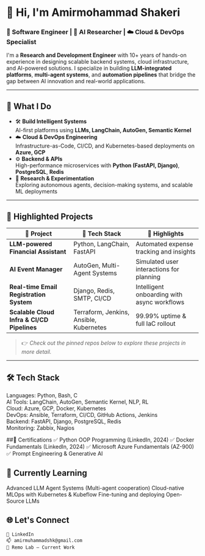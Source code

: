 # 👋 Hi, I'm Amirmohammad Shakeri

### 🚀 Software Engineer | 🧠 AI Researcher | ☁️ Cloud & DevOps Specialist

I'm a **Research and Development Engineer** with 10+ years of hands-on experience in designing scalable backend systems, cloud infrastructure, and AI-powered solutions. I specialize in building **LLM-integrated platforms**, **multi-agent systems**, and **automation pipelines** that bridge the gap between AI innovation and real-world applications.

---

## 💼 What I Do

- 🛠 **Build Intelligent Systems**  
  AI-first platforms using **LLMs, LangChain, AutoGen, Semantic Kernel**  
- ☁️ **Cloud & DevOps Engineering**  
  Infrastructure-as-Code, CI/CD, and Kubernetes-based deployments on **Azure, GCP**
- ⚙️ **Backend & APIs**  
  High-performance microservices with **Python (FastAPI, Django)**, **PostgreSQL**, **Redis**
- 🔬 **Research & Experimentation**  
  Exploring autonomous agents, decision-making systems, and scalable ML deployments

---

## 📌 Highlighted Projects

| 🚧 Project | 🔧 Tech Stack | 🌟 Highlights |
|-----------|----------------|---------------|
| **LLM-powered Financial Assistant** | Python, LangChain, FastAPI | Automated expense tracking and insights |
| **AI Event Manager** | AutoGen, Multi-Agent Systems | Simulated user interactions for planning |
| **Real-time Email Registration System** | Django, Redis, SMTP, CI/CD | Intelligent onboarding with async workflows |
| **Scalable Cloud Infra & CI/CD Pipelines** | Terraform, Jenkins, Ansible, Kubernetes | 99.99% uptime & full IaC rollout |

> 👉 *Check out the pinned repos below to explore these projects in more detail.*

---

## 🛠 Tech Stack
Languages: Python, Bash, C  
AI Tools: LangChain, AutoGen, Semantic Kernel, NLP, RL  
Cloud: Azure, GCP, Docker, Kubernetes  
DevOps: Ansible, Terraform, CI/CD, GitHub Actions, Jenkins  
Backend: FastAPI, Django, PostgreSQL, Redis  
Monitoring: Zabbix, Nagios  

##📜 Certifications
✅ Python OOP Programming (LinkedIn, 2024)
✅ Docker Fundamentals (LinkedIn, 2024)
✅ Microsoft Azure Fundamentals (AZ-900)
✅ Prompt Engineering & Generative AI
## 🧠 Currently Learning
Advanced LLM Agent Systems (Multi-agent cooperation)
Cloud-native MLOps with Kubernetes & Kubeflow
Fine-tuning and deploying Open-Source LLMs
## 🌐 Let's Connect
    🔗 LinkedIn
    📫 amirmuhammadshk@gmail.com
    🧠 Remo Lab – Current Work
```
